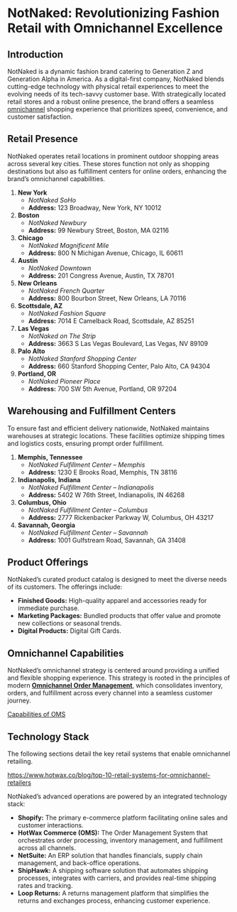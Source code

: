 # **NotNaked: Revolutionizing Fashion Retail with Omnichannel Excellence**

## **Introduction**
NotNaked is a dynamic fashion brand catering to Generation Z and Generation Alpha in America. As a digital-first company, NotNaked blends cutting-edge technology with physical retail experiences to meet the evolving needs of its tech-savvy customer base. With strategically located retail stores and a robust online presence, the brand offers a seamless [omnichannel](https://www.hotwax.co/blog/what-is-omnichannel-fulfillment-how-to-guide-shopify-x-hotwax-x-netsuite) shopping experience that prioritizes speed, convenience, and customer satisfaction.

## **Retail Presence**
NotNaked operates retail locations in prominent outdoor shopping areas across several key cities. These stores function not only as shopping destinations but also as fulfillment centers for online orders, enhancing the brand’s omnichannel capabilities.
1. **New York**
   * *NotNaked SoHo*  
   * **Address:** 123 Broadway, New York, NY 10012  
2. **Boston**
   * *NotNaked Newbury*  
   * **Address:** 99 Newbury Street, Boston, MA 02116  
3. **Chicago**
   * *NotNaked Magnificent Mile*  
   * **Address:** 800 N Michigan Avenue, Chicago, IL 60611  
4. **Austin**
   * *NotNaked Downtown*  
   * **Address:** 201 Congress Avenue, Austin, TX 78701  
5. **New Orleans**
   * *NotNaked French Quarter*  
   * **Address:** 800 Bourbon Street, New Orleans, LA 70116  
6. **Scottsdale, AZ**
   * *NotNaked Fashion Square*  
   * **Address:** 7014 E Camelback Road, Scottsdale, AZ 85251  
7. **Las Vegas**
   * *NotNaked on The Strip*  
   * **Address:** 3663 S Las Vegas Boulevard, Las Vegas, NV 89109  
8. **Palo Alto**
   * *NotNaked Stanford Shopping Center*  
   * **Address:** 660 Stanford Shopping Center, Palo Alto, CA 94304  
9. **Portland, OR**
   * *NotNaked Pioneer Place*  
   * **Address:** 700 SW 5th Avenue, Portland, OR 97204

## **Warehousing and Fulfillment Centers**
To ensure fast and efficient delivery nationwide, NotNaked maintains warehouses at strategic locations. These facilities optimize shipping times and logistics costs, ensuring prompt order fulfillment.
1. **Memphis, Tennessee**
   * *NotNaked Fulfillment Center – Memphis*  
   * **Address:** 1230 E Brooks Road, Memphis, TN 38116  
2. **Indianapolis, Indiana**
   * *NotNaked Fulfillment Center – Indianapolis*  
   * **Address:** 5402 W 76th Street, Indianapolis, IN 46268  
3. **Columbus, Ohio**
   * *NotNaked Fulfillment Center – Columbus*  
   * **Address:** 2777 Rickenbacker Parkway W, Columbus, OH 43217  
4. **Savannah, Georgia**
   * *NotNaked Fulfillment Center – Savannah*  
   * **Address:** 1001 Gulfstream Road, Savannah, GA 31408

## **Product Offerings**
NotNaked’s curated product catalog is designed to meet the diverse needs of its customers. The offerings include:
* **Finished Goods:** High-quality apparel and accessories ready for immediate purchase.  
* **Marketing Packages:** Bundled products that offer value and promote new collections or seasonal trends.  
* **Digital Products:** Digital Gift Cards.

## **Omnichannel Capabilities**
NotNaked’s omnichannel strategy is centered around providing a unified and flexible shopping experience. This strategy is rooted in the principles of modern [**Omnichannel Order Management**](https://www.hotwax.co/blog/what-is-omnichannel-order-management-and-why-does-it-exist), which consolidates inventory, orders, and fulfillment across every channel into a seamless customer journey.

[Capabilities of OMS](https://www.hotwax.co/blog/15-critical-capabilities-of-omnichannel-order-management-solution)

## **Technology Stack**
The following sections detail the key retail systems that enable omnichannel retailing.

https://www.hotwax.co/blog/top-10-retail-systems-for-omnichannel-retailers

NotNaked’s advanced operations are powered by an integrated technology stack:
* **Shopify:** The primary e-commerce platform facilitating online sales and customer interactions.  
* **HotWax Commerce (OMS):** The Order Management System that orchestrates order processing, inventory management, and fulfillment across all channels.  
* **NetSuite:** An ERP solution that handles financials, supply chain management, and back-office operations.  
* **ShipHawk:** A shipping software solution that automates shipping processes, integrates with carriers, and provides real-time shipping rates and tracking.  
* **Loop Returns:** A returns management platform that simplifies the returns and exchanges process, enhancing customer experience.

